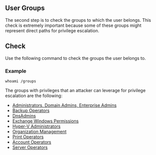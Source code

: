 ## User Groups

The second step is to check the groups to which the user belongs. This check is extremely important because some of these groups might represent direct paths for privilege escalation.

## Check

Use the following command to check the groups the user belongs to.

### Example

```batch
whoami /groups
```

The groups with privileges that an attacker can leverage for privilege escalation are the following:

- [Administrators, Domain Admins, Enterprise Admins](https://daniel10barredo.github.io/PrivEscAssist_Windows/#groups/Admins)
- [Backup Operators](https://daniel10barredo.github.io/PrivEscAssist_Windows/#groups/BackupOperators)
- [DnsAdmins](https://daniel10barredo.github.io/PrivEscAssist_Windows/#groups/DnsAdmins)
- [Exchange Windows Permissions](https://daniel10barredo.github.io/PrivEscAssist_Windows/#groups/ExchangeWindowsPermissions)
- [Hyper-V Administrators](https://daniel10barredo.github.io/PrivEscAssist_Windows/#groups/HyperVAdministrators)
- [Organization Management](https://daniel10barredo.github.io/PrivEscAssist_Windows/#groups/OrganizationManagement)
- [Print Operators](https://daniel10barredo.github.io/PrivEscAssist_Windows/#groups/PrintOperators)
- [Account Operators](https://daniel10barredo.github.io/PrivEscAssist_Windows/#groups/AccountOperators)
- [Server Operators](https://daniel10barredo.github.io/PrivEscAssist_Windows/#groups/ServerOperators)
